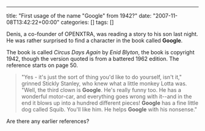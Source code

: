 ---
title: "First usage of the name "Google" from 1942?"
date: "2007-11-08T13:42:22+00:00"
categories: []
tags: []

Denis, a co-founder of OPENXTRA, was reading a story to his son last night. He was rather surprised to find a character in the book called <strong>Google</strong>.

The book is called <em>Circus Days Again</em> by <em>Enid Blyton</em>, the book is copyright 1942, though the version quoted is from a battered 1962 edition. The reference starts on page 50.

<blockquote>"Yes - it's just the sort of thing you'd like to do yourself, isn't it," grinned Stickly Stanley, who knew what a little monkey Lotta was. "Well, the third clown is <strong>Google</strong>. He's really funny too. He has a wonderful motor-car, and everything goes wrong with it--and in the end it blows up into a hundred different pieces! <strong>Google</strong> has a fine little dog called Squib. You'll like him. He helps <strong>Google</strong> with his nonsense."</blockquote>

Are there any earlier references?

